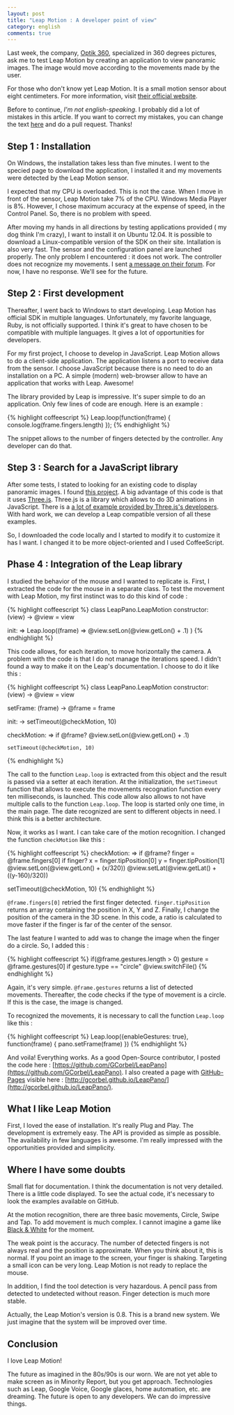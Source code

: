 ```yaml
---
layout: post
title: "Leap Motion : A developer point of view"
category: english
comments: true
---
```


Last week, the company, [Optik 360](http://www.optik360.com/), specialized in 360 degrees pictures, ask me to test Leap Motion by creating an application to view panoramic images. The image would move according to the movements made by the user.

For those who don't know yet Leap Motion. It is a small motion sensor about eight centimeters. For more information, visit [their official website](https://www.leapmotion.com/).

Before to continue, *I'm not english-speaking*. I probably did a lot of mistakes in this article. If you want to correct my mistakes, you can change the text [here](https://github.com/GCorbel/blog/blob/gh-pages/_posts/2013-08-09-leap-motion-a-developer-point-of-view.md) and do a pull request. Thanks!

Step 1 : Installation
---------------------

On Windows, the installation takes less than five minutes. I went to the specied page to download the application, I installed it and my movements were detected by the Leap Motion sensor.

I expected that my CPU is overloaded. This is not the case. When I move in front of the sensor, Leap Motion take 7% of the CPU. Windows Media Player is 8%. However, I chose maximum accuracy at the expense of speed, in the Control Panel. So, there is no problem with speed.

After moving my hands in all directions by testing applications provided ( my dog think I'm crazy), I want to install it on Ubuntu 12.04. It is possible to download a Linux-compatible version of the SDK on their site. Intallation is also very fast. The sensor and the configuration panel are launched properly. The only problem I encountered : it does not work. The controller does not recognize my movements. I sent [a message on their forum](https://developer.leapmotion.com/forums/forums/10/topics/1811). For now, I have no response. We'll see for the future.

Step 2 : First development
-------------------------------

Thereafter, I went back to Windows to start developing. Leap Motion has official SDK in multiple languages. Unfortunately, my favorite language, Ruby, is not officially supported. I think it's great to have chosen to be compatible with multiple languages. It gives a lot of opportunities for developers.

For my first project, I choose to develop in JavaScript. Leap Motion allows to do a client-side application. The application listens a port to receive data from the sensor. I choose JavaScript because there is no need to do an installation on a PC. A simple (modern) web-browser allow to have an application that works with Leap. Awesome!

The library provided by Leap is impressive. It's super simple to do an application. Only few lines of code are enough. Here is an example :

{% highlight coffeescript %}
Leap.loop(function(frame) {
  console.log(frame.fingers.length)
});
{% endhighlight %}

The snippet allows to the number of fingers detected by the controller. Any developer can do that.

Step 3 : Search for a JavaScript library
-------------------------------------------------

After some tests, I stated to looking for an existing code to display panoramic images. I found [this project](http://mrdoob.github.io/three.js/examples/webgl_panorama_equirectangular.html). A big advantage of this code is that it uses [Three.js](http://threejs.org/). Three.js is a library which allows to do 3D animations in JavaScript. There is a [a lot of example provided by Three.js's developers](http://mrdoob.github.io/three.js/). With hard work, we can develop a Leap compatible version of all these examples.

So, I downloaded the code locally and I started to modify it to customize it has I want. I changed it to be more object-oriented and I used CoffeeScript.


Phase 4 : Integration of the Leap library
-----------------------------------------------

I studied the behavior of the mouse and I wanted to replicate is. First, I extracted the code for the mouse in a separate class. To test the movement with Leap Motion, my first instinct was to do this kind of code :

{% highlight coffeescript %}
class LeapPano.LeapMotion
  constructor: (view) ->
    @view = view

  init: =>
    Leap.loop((frame) =>
      @view.setLon(@view.getLon() + .1)
    )
{% endhighlight %}

This code allows, for each iteration, to move horizontally the camera. A problem with the code is that I do not manage the iterations speed. I didn't found a way to make it on the Leap's documentation. I choose to do it like this :

{% highlight coffeescript %}
class LeapPano.LeapMotion
  constructor: (view) ->
    @view = view
    
  setFrame: (frame) ->
    @frame = frame

  init: ->
    setTimeout(@checkMotion, 10)

  checkMotion: =>
    if @frame?
      @view.setLon(@view.getLon() + .1)

    setTimeout(@checkMotion, 10)
{% endhighlight %}
  
The call to the function `Leap.loop` is extracted from this object and the result is passed via a setter at each iteration. At the initialization, the `setTimeout` function that allows to execute the movements recognation function every ten milliseconds, is launched. This code allow also allows to not have multiple calls to the function `Leap.loop`. The loop is started only one time, in the main page. The date recognized are sent to different objects in need. I think this is a better architecture.

Now, it works as I want. I can take care of the motion recognition. I changed the function `checkMotion` like this :

{% highlight coffeescript %}
checkMotion: =>
  if @frame?
    finger = @frame.fingers[0]
    if finger?
      x = finger.tipPosition[0]
      y = finger.tipPosition[1]
      @view.setLon(@view.getLon() + (x/320))
      @view.setLat(@view.getLat() + ((y-160)/320))

  setTimeout(@checkMotion, 10)
{% endhighlight %}
    
`@frame.fingers[0]` retried the first finger detected. `finger.tipPosition` returns an array containing the position in X, Y and Z. Finally, I change the position of the camera in the 3D scene. In this code, a ratio is calculated to move faster if the finger is far of the center of the sensor.

The last feature I wanted to add was to change the image when the finger do a circle. So, I added this :

{% highlight coffeescript %}
if(@frame.gestures.length > 0)
  gesture = @frame.gestures[0]
  if gesture.type == "circle"
    @view.switchFile()
{% endhighlight %}
          
Again, it's very simple. `@frame.gestures` returns a list of detected movements. Thereafter, the code checks if the type of movement is a circle. If this is the case, the image is changed.

To recognized the movements, it is necessary to call the function `Leap.loop` like this :

{% highlight coffeescript %}
Leap.loop({enableGestures: true}, function(frame) {
  pano.setFrame(frame)
})
{% endhighlight %}

And voila! Everything works. As a good Open-Source contributor, I posted the code here : [https://github.com/GCorbel/LeapPano](https://github.com/GCorbel/LeapPano). I also created a page with [GitHub-Pages](http://pages.github.com/) visible here : [http://gcorbel.github.io/LeapPano/](http://gcorbel.github.io/LeapPano/).

What I like Leap Motion
-----------------------

First, I loved the ease of installation. It's really Plug and Play. The development is extremely easy. The API is provided as simple as possible. The availability in few languages is awesome. I'm really impressed with the opportunities provided and simplicity.

Where I have some doubts
------------------------

Small flat for documentation. I think the documentation is not very detailed. There is a little code displayed. To see the actual code, it's necessary to look the examples available on GitHub.

At the motion recognition, there are three basic movements, Circle, Swipe and Tap. To add movement is much complex. I cannot imagine a game like [Black & White](http://en.wikipedia.org/wiki/Black_%26_White_%28video_game%29) for the moment.

The weak point is the accuracy. The number of detected fingers is not always real and the position is approximate. When you think about it, this is normal. If you point an image to the screen, your finger is shaking. Targeting a small icon can be very long. Leap Motion is not ready to replace the mouse.

In addition, I find the tool detection is very hazardous. A pencil pass from detected to undetected without reason. Finger detection is much more stable.

Actually, the Leap Motion's version is 0.8. This is a brand new system. We just imagine that the system will be improved over time.

Conclusion
----------

I love Leap Motion!

The future as imagined in the 80s/90s is our worn. We are not yet able to make screen as in Minority Report, but you get approach. Technologies such as Leap, Google Voice, Google glaces, home automation, etc. are dreaming. The future is open to any developers. We can do impressive things.
